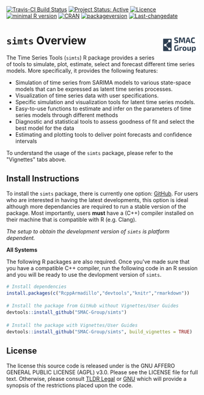 
<!-- README.md is generated from README.Rmd. Please edit that file -->
[![Travis-CI Build Status](https://travis-ci.org/SMAC-Group/simts.svg?branch=master)](https://travis-ci.org/SMAC-Group/simts) [![Project Status: Active](http://www.repostatus.org/badges/latest/active.svg)](http://www.repostatus.org/#active) [![Licence](https://img.shields.io/badge/licence-CC%20BY--NC--SA%204.0-blue.svg)](https://www.gnu.org/licenses/gpl-3.0.en.html) [![minimal R version](https://img.shields.io/badge/R%3E%3D-3.4.0-6666ff.svg)](https://cran.r-project.org/) [![CRAN](http://www.r-pkg.org/badges/version/simts)](https://cran.r-project.org/package=simts) [![packageversion](https://img.shields.io/badge/Package%20version-0.1.0-orange.svg?style=flat-square)](commits/develop) [![Last-changedate](https://img.shields.io/badge/last%20change-2018--10--28-yellowgreen.svg)](/commits/master)

`simts` Overview <a href="https://smac-group.com/"><img src="man/figures/logo.png" align="right" style="width: 20%; height: 20%"/></a>
======================================================================================================================================

The Time Series Tools (`simts`) R package provides a series of tools to simulate, plot, estimate, select and forecast different time series models. More specifically, it provides the following features:

-   Simulation of time series from SARIMA models to various state-space models that can be expressed as latent time series processes.
-   Visualization of time series data with user specifications.
-   Specific simulation and visualization tools for latent time series models.
-   Easy-to-use functions to estimate and infer on the parameters of time series models through different methods
-   Diagnostic and statistical tools to assess goodness of fit and select the best model for the data
-   Estimating and plotting tools to deliver point forecasts and confidence intervals

To understand the usage of the `simts` package, please refer to the "Vignettes" tabs above.

Install Instructions
--------------------

To install the `simts` package, there is currently one option: [GitHub](https://github.com/SMAC-Group/simts/). For users who are interested in having the latest developments, this option is ideal although more dependancies are required to run a stable version of the package. Most importantly, users **must** have a (C++) compiler installed on their machine that is compatible with R (e.g. Clang).

*The setup to obtain the development version of `simts` is platform dependent.*

**All Systems**

The following R packages are also required. Once you've made sure that you have a compatible C++ compiler, run the following code in an R session and you will be ready to use the devlopment version of `simts`.

``` r
# Install dependencies
install.packages(c("RcppArmadillo","devtools","knitr","rmarkdown"))

# Install the package from GitHub without Vignettes/User Guides
devtools::install_github("SMAC-Group/simts")

# Install the package with Vignettes/User Guides 
devtools::install_github("SMAC-Group/simts", build_vignettes = TRUE)
```

License
-------

The license this source code is released under is the GNU AFFERO GENERAL PUBLIC LICENSE (AGPL) v3.0. Please see the LICENSE file for full text. Otherwise, please consult [TLDR Legal](https://tldrlegal.com/license/gnu-affero-general-public-license-v3-(agpl-3.0)) or [GNU](https://www.gnu.org/licenses/agpl-3.0.en.html) which will provide a synopsis of the restrictions placed upon the code.

<!-- ### Requirements and Dependencies -->
<!-- **OS X** -->
<!-- Some users report the need to use X11 to suppress shared library errors. To install X11, visit [xquartz.org](http://www.xquartz.org/). -->
<!-- **Linux** -->
<!-- Both curl and libxml are required. -->
<!-- For **Debian** systems, enter the following in terminal: -->
<!-- ```{r, eval = F, engine='bash'} -->
<!-- sudo apt-get install curl libcurl3 libcurl3-dev libxml2 libxml2-dev -->
<!-- ``` -->
<!-- For **RHEL** systems, enter the following in terminal: -->
<!-- ```{r, eval = F, engine='bash'} -->
<!-- sudo yum install curl curl-devel libxml2 libxml2-dev -->
<!-- ``` -->
